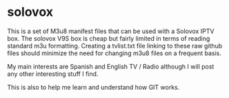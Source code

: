 # solovox
This is a set of M3u8 manifest files that can be used with a Solovox IPTV box.
The solovox V9S box is cheap but fairly limited in terms of reading standard m3u formatting.
Creating a tvlist.txt file linking to these raw github files should minimize the need for changing m3u8 files on a frequent basis.

My main interests are Spanish and English TV / Radio although I will post any other interesting stuff I find.

This is also to help me learn and understand how GIT works.
